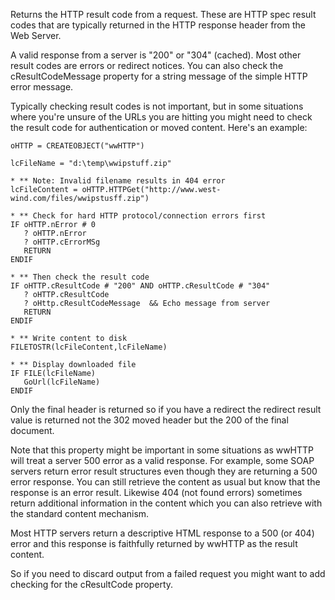 ﻿Returns the HTTP result code from a request. These are HTTP spec result codes that are typically returned in the HTTP response header from the Web Server. 

A valid response from a server is "200" or "304" (cached). Most other result codes are errors or redirect notices. You can also check the cResultCodeMessage property for a string message of the simple HTTP error message.

Typically checking result codes is not important, but in some situations where you're unsure of the URLs you are hitting you might need to check the result code for authentication or moved content. Here's an example:

```foxpro
oHTTP = CREATEOBJECT("wwHTTP")

lcFileName = "d:\temp\wwipstuff.zip"

* ** Note: Invalid filename results in 404 error
lcFileContent = oHTTP.HTTPGet("http://www.west-wind.com/files/wwipstusff.zip")

* ** Check for hard HTTP protocol/connection errors first
IF oHTTP.nError # 0
   ? oHTTP.nError
   ? oHTTP.cErrorMSg
   RETURN
ENDIF

* ** Then check the result code
IF oHTTP.cResultCode # "200" AND oHTTP.cResultCode # "304"
   ? oHTTP.cResultCode
   ? oHttp.cResultCodeMessage  && Echo message from server
   RETURN
ENDIF

* ** Write content to disk
FILETOSTR(lcFileContent,lcFileName)

* ** Display downloaded file
IF FILE(lcFileName)
   GoUrl(lcFileName)
ENDIF
```

Only the final header is returned so if you have a redirect the redirect result value is returned not the 302 moved header but the 200 of the final document.

Note that this property might be important in some situations as wwHTTP will treat a server 500 error as a valid response. For example, some SOAP servers return error result structures even though they are returning a 500 error response. You can still retrieve the content as usual but know that the response is an error result. Likewise 404 (not found errors) sometimes return additional information in the content which you can also retrieve with the standard content mechanism.

Most HTTP servers return a descriptive HTML response to a 500 (or 404) error and this response is faithfully returned by wwHTTP as the result content. 

So if you need to discard output from a failed request you might want to add checking for the cResultCode property.
